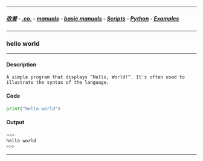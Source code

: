 
---

##### [改善](https://github.com/ttltrk/0C/blob/master/README.MD) - [.co.](https://github.com/ttltrk/PRG/blob/master/CODING.MD) - [manuals](https://github.com/ttltrk/PRG/blob/master/MAN.MD) - [basic manuals](https://github.com/ttltrk/PRG/blob/master/MANUALS.MD) - [Scripts](https://github.com/ttltrk/PRG/blob/master/PY/DOC/SC/SC.MD) - [Python](https://github.com/ttltrk/PRG/blob/master/PY/DOC/OPYM/OPYM.MD) - [Examples](https://github.com/ttltrk/PRG/blob/master/PY/DOC/OPYM/999_EXAMPLES/EXAM.MD)

---

### hello world

---

#### Description

```
A simple program that displays “Hello, World!”. It's often used to illustrate the syntax of the language.
```

#### Code

```python
print("hello world")
```

#### Output

```python
>>>
hello world
>>>
```

---

